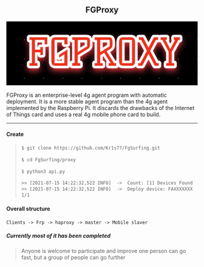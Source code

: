<h2 align="center"> FGProxy </h2>

<p align="center"><img src="https://raw.githubusercontent.com/Kr1s77/FgSurfing/main/log.png" 
        alt="Master"></p>



FGProxy  is an enterprise-level 4g agent program with automatic deployment. It is a more stable agent program than the 4g agent implemented by the Raspberry Pi. It discards the drawbacks of the Internet of Things card and uses a real 4g mobile phone card to build.

---

#### Create

>    `$ git clone https://github.com/Kr1s77/FgSurfing.git`
>
>   `$ cd FgSurfing/proxy`
>
>   `$ python3 api.py`
>
>   ```shell
>   >> [2021-07-15 14:22:32,522 INFO]  ->  Count: [1] Devices Found
>   >> [2021-07-15 14:22:32,522 INFO]  ->  Deploy device: FAXXXXXXX  1/1
>   ```

#### Overall structure

```
Clients -> Frp -> haproxy -> master -> Mobile slaver
```



##### Currently most of it has been completed
> Anyone is welcome to participate and improve
> one person can go fast, but a group of people can go further
